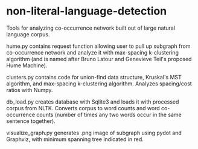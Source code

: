 # non-literal-language-detection
Tools for analyzing co-occurrence network built out of large natural language corpus.

hume.py contains request function allowing user to pull up subgraph from co-occurrence network and analyze it with max-spacing k-clustering algorithm (and is named after Bruno Latour and Genevieve Teil's proposed Hume Machine).

clusters.py contains code for union-find data structure, Kruskal's MST algorithm, and max-spacing k-clustering algorithm. Analyzes spacing/cost ratios with Numpy.

db_load.py creates database with Sqlite3 and loads it with processed corpus from NLTK. Converts corpus to word counts and word co-occurrence counts (number of times any two words occur in the same sentence together).

visualize_graph.py generates .png image of subgraph using pydot and Graphviz, with minimum spanning tree indicated in red.
